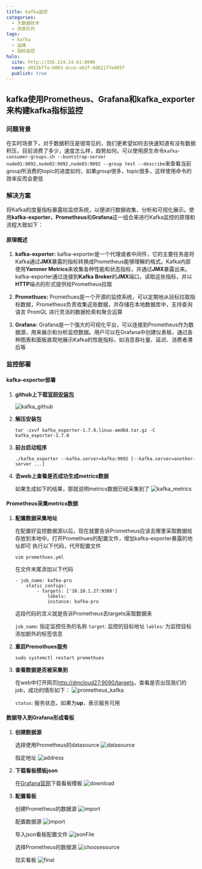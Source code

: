 ```yaml
---
title: kafka监控
categories:
  - 大数据技术
  - 消息队列
tags:
  - kafka
  - 运维
  - 指标监控
halo:
  site: http://156.224.24.61:8090
  name: d853bf7a-b003-4cce-a62f-dd62177e885f
  publish: true
---
```

## kafka使用Prometheus、Grafana和kafka_exporter来构建kafka指标监控

### 问题背景

在实时场景下，对于数据积压是很常见的，我们更希望如何去快速知道有没有数据积压，目前消费了多少，速度怎么样，趋势如何。可以使用原生命令`kafka-consumer-groups.sh --bootstrap-server node01:9092,node02:9092,node03:9092 --group test --describe`来查看当前group所消费的topic的进度如何，如果group很多，topic很多，这样使用命令的效率反而会更低

### 解决方案

将Kafka的度量指标暴露给监控系统，以便进行数据收集、分析和可视化展示。使用**kafka-exporter、Prometheus**和**Grafana**这一组合来进行Kafka监控的原理和流程大致如下：

#### 原理概述

1. **kafka-exporter:** kafka-exporter是一个代理或者中间件，它的主要任务是将Kafka通过**JMX**暴露的指标转换成Prometheus能够理解的格式。Kafka内部使用**Yammer Metrics**来收集各种性能和状态指标，并通过**JMX**暴露出来。kafka-exporter通过连接到**Kafka Broker**的**JMX**端口，读取这些指标，并以**HTTP**端点的形式提供给Prometheus拉取

2. **Promethues:** Promethues是一个开源的监控系统，可以定期地从目标拉取指标数据，Prometheus负责收集这些数据，并存储在本地数据库中，支持查询语言 PromQL 进行灵活的数据检索和聚合运算

3. **Grafana:** Grafana是一个强大的可视化平台，可以连接到Prometheus作为数据源，用来展示和分析监控数据。用户可以在Grafana中创建仪表板，通过各种图表和面板直观地展示Kafka的性能指标，如消息吞吐量、延迟、消费者滞后等

### 监控部署

#### kafka-exporter部署

1. **github上下载[官网安装包](https://github.com/danielqsj/kafka_exporter)**

    ![kafka_github](http://156.224.24.61:8090/upload/kafka_exporter.png)

2. **解压安装包**

    ```shell
    tar -zxvf kafka_exporter-1.7.0.linux-amd64.tar.gz -C kafka_exporter-1.7.0
    ```

3. **前台启动程序**
  
    ```shell
    ./kafka_exporter --kafka.server=kafka:9092 [--kafka.server=another-server ...]
    ```

4. **去web上查看是否成功生成metrics数据**

   如果生成如下的结果，那就说明metrics数据已经采集到了
   ![kafka_metrics](http://156.224.24.61:8090/upload/kafka_metrics.png)

#### Prometheus采集metrics数据

1. **配置数据采集地址**

    在配置好监控数据源以后，现在就要告诉Prometheus应该去哪里采取数据给存放到本地中。打开Promethues的配置文件，增加kafka-exporter暴露的地址即可
    执行以下代码，代开配置文件

    ```shell
    vim promethues.yml
    ```

    在文件末尾添加以下代码

    ```shell
    - job_name: kafka-pro
        static_configs:
            - targets: ['10.10.1.27:9308']
                labels:
                instance: kafka-pro
    ```

    这段代码的含义就是告诉Prometheus去targets采取数据来

    `job_name`: 指定监控任务的名称
    `target`: 监控的目标地址
    `lables`: 为监控目标添加额外的标签信息

2. **重启Premothues服务**

    ```shell
    sudo systemctl restart premothues
    ```

3. **查看数据是否被采集到**

    在web中打开网页<http://dmcloud27:9090/targets>，查看是否出现我们的job，成功的情形如下：
    ![prometheus_kafka](http://156.224.24.61:8090/upload/Prometheus_kafka.png)

    `status`: 服务状态，如果为**up**，表示服务可用

#### 数据导入到Grafana形成看板

1. **创建数据源**

    选择使用Prometheus的datasource
    ![datasource](http://156.224.24.61:8090/upload/datasource.png)

    指定地址
    ![address](http://156.224.24.61:8090/upload/address.png)

2. **下载看板模板json**

    在[Grafana官网](https://grafana.com/grafana/dashboards/7589-kafka-exporter-overview/)下载看板模板
    ![download](http://156.224.24.61:8090/upload/download.png)

3. **配置看板**

    创建Prometheus的数据源
    ![import](http://156.224.24.61:8090/upload/import.png)

    配置数据源
    ![import](http://156.224.24.61:8090/upload/import-azjb.png)

    导入json看板配置文件
    ![jsonFile](http://156.224.24.61:8090/upload/jsonFile.png)

    选择Prometheus的数据源
    ![choosesource](http://156.224.24.61:8090/upload/choosesource.png)

    现实看板
    ![final](http://156.224.24.61:8090/upload/final.png)
